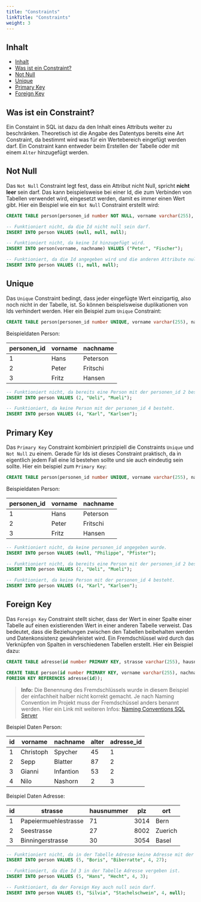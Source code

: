 ```yaml
---
title: "Constraints"
linkTitle: "Constraints"
weight: 3
---
```


## Inhalt
* [Inhalt](#inhalt)
* [Was ist ein Constraint?](#was-ist-ein-constraint)
* [Not Null](#not-null)
* [Unique](#unique)
* [Primary Key](#primary-key)
* [Foreign Key](#foreign-key)




## Was ist ein Constraint?
Ein Constaint in SQL ist dazu da den Inhalt eines Attributs weiter zu beschränken. Theoretisch ist die Angabe des 
Datentyps bereits eine Art Constraint, da bestimmt wird was für ein Wertebereich eingefügt werden darf. Ein Constraint
kann entweder beim Erstellen der Tabelle oder mit einem `Alter` hinzugefügt werden.

## Not Null
Das `Not Null` Constraint legt fest, dass ein Attribut nicht Null, spricht **nicht leer** sein darf. Das kann
beispielsweise bei einer Id, die zum Verbinden von Tabellen verwendet wird, eingesetzt werden, damit es immer einen Wert
gibt. Hier ein Beispiel wie ein `Not Null` Constraint erstellt wird:

```sql
CREATE TABLE person(personen_id number NOT NULL, vorname varchar(255), nachname varchar(255));
```

```sql
-- Funktioniert nicht, da die Id nicht null sein darf.
INSERT INTO person VALUES (null, null, null);

-- Funktioniert nicht, da keine Id hinzugefügt wird.
INSERT INTO person(vorname, nachname) VALUES ("Peter", "Fischer");

-- Funktioniert, da die Id angegeben wird und die anderen Attribute null sein dürfen.
INSERT INTO person VALUES (1, null, null);
```

## Unique
Das `Unique` Constraint bedingt, dass jeder eingefügte Wert einzigartig, also noch nicht in der Tabelle, ist. So können
beispielsweise duplikationen von Ids verhindert werden. Hier ein Beispiel zum `Unique` Constraint:

```sql
CREATE TABLE person(personen_id number UNIQUE, vorname varchar(255), nachname varchar(255));
```

Beispieldaten Person:

| personen_id | vorname | nachname |
|-------------|---------|----------|
| 1           | Hans    | Peterson |
| 2           | Peter   | Fritschi |
| 3           | Fritz   | Hansen   |


```sql
-- Funktioniert nicht, da bereits eine Person mit der personen_id 2 besteht.
INSERT INTO person VALUES (2, "Ueli", "Mueli");

-- Funktioniert, da keine Person mit der personen_id 4 besteht.
INSERT INTO person VALUES (4, "Karl", "Karlsen");
```

## Primary Key
Das `Primary Key` Constraint kombiniert prinzipiell die Constraints `Unique` und `Not Null` zu einem. Gerade für Ids ist
dieses Constraint praktisch, da in eigentlich jedem Fall eine Id bestehen sollte und sie auch eindeutig sein sollte.
Hier ein beispiel zum `Primary Key`:

```sql
CREATE TABLE person(personen_id number UNIQUE, vorname varchar(255), nachname varchar(255));
```

Beispieldaten Person:

| personen_id | vorname | nachname |
|-------------|---------|----------|
| 1           | Hans    | Peterson |
| 2           | Peter   | Fritschi |
| 3           | Fritz   | Hansen   |


```sql
-- Funktioniert nicht, da keine personen_id angegeben wurde.
INSERT INTO person VALUES (null, "Philippe", "Pfister");

-- Funktioniert nicht, da bereits eine Person mit der personen_id 2 besteht.
INSERT INTO person VALUES (2, "Ueli", "Mueli");

-- Funktioniert, da keine Person mit der personen_id 4 besteht.
INSERT INTO person VALUES (4, "Karl", "Karlsen");
```

## Foreign Key
Das `Foreign Key` Constraint stellt sicher, dass der Wert in einer Spalte einer Tabelle auf einen existierenden Wert in 
einer anderen Tabelle verweist. Das bedeutet, dass die Beziehungen zwischen den Tabellen beibehalten werden und 
Datenkonsistenz gewährleistet wird. Ein Fremdschlüssel wird durch das Verknüpfen von Spalten in verschiedenen Tabellen 
erstellt. Hier ein Beispiel dazu:

```sql
CREATE TABLE adresse(id number PRIMARY KEY, strasse varchar(255), hausnummer number, plz number, ort varchar(255));

CREATE TABLE person(id number PRIMARY KEY, vorname varchar(255), nachname varchar(255), alter number, adresse_id number 
FOREIGN KEY REFERENCES adresse(id));
```
> **Info:** Die Benennung des Fremdschlüssels wurde in diesem Beispiel der einfachheit halber nicht korrekt gemacht.
> Je nach Naming Convention im Projekt muss der Fremdschüssel anders benannt werden. Hier ein Link mit weiteren Infos:
> [Naming Conventions SQL Server](https://www.dotnettricks.com/learn/sqlserver/sql-server-naming-conventions-and-standards)

Beispiel Daten Person:

| id | vorname   | nachname  | alter | adresse_id |
|----|-----------|-----------|-------|------------|
| 1  | Christoph | Spycher   | 45    | 1          |
| 2  | Sepp      | Blatter   | 87    | 2          |
| 3  | Gianni    | Infantion | 53    | 2          |
| 4  | Nilo      | Nashorn   | 2     | 3          |


Beispiel Daten Adresse:

| id | strasse              | hausnummer | plz  | ort     |
|----|----------------------|------------|------|---------|
| 1  | Papeiermuehlestrasse | 71         | 3014 | Bern    |
| 2  | Seestrasse           | 27         | 8002 | Zuerich |
| 3  | Binningerstrasse     | 30         | 3054 | Basel   |

```sql
-- Funktioniert nicht, da in der Tabelle Adresse keine Adresse mit der Id 27 besteht.
INSERT INTO person VALUES (5, "Boris", "Biberratte", 4, 27);

-- Funktioniert, da die Id 3 in der Tabelle Adresse vergeben ist.
INSERT INTO person VALUES (5, "Hans", "Hecht", 4, 3);

-- Funktioniert, da der Foreign Key auch null sein darf.
INSERT INTO person VALUES (5, "Silvia", "Stachelschwein", 4, null);
```
